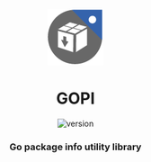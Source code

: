 <p align="center" width="100%">
    <img  src="__resources/images/icon100.png" alt="logo">
<br/>
</p>

<h1 align="center" width="100%">GOPI</h1>
<p align="center" width="100%">
    <img  src="https://img.shields.io/static/v1?label=Version&message=0.1.0&color=blue" alt="version"/>
</p>

<h3 align="center" width="100%">Go package info utility library</h3>

